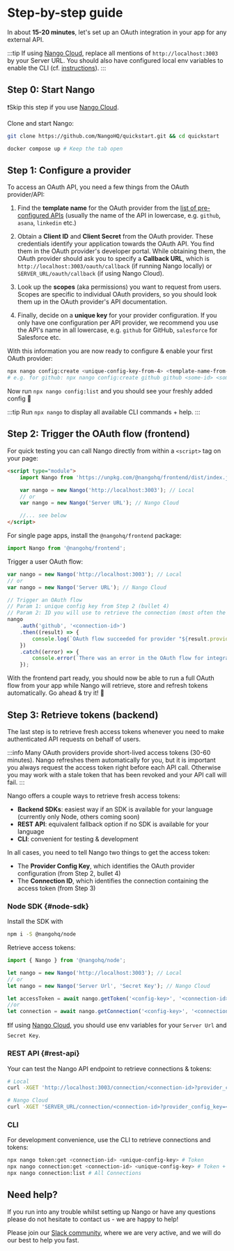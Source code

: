 # Step-by-step guide

In about **15-20 minutes**, let's set up an OAuth integration in your app for any external API.

:::tip
If using [Nango Cloud](../cloud.md), replace all mentions of `http://localhost:3003` by your Server URL. You should also have configured local env variables to enable the CLI (cf. [instructions](../cloud.md#quickstart)).
:::

## Step 0: Start Nango

❗️Skip this step if you use [Nango Cloud](../cloud.md).

Clone and start Nango:

```bash
git clone https://github.com/NangoHQ/quickstart.git && cd quickstart
```

```bash
docker compose up # Keep the tab open
```

## Step 1: Configure a provider

To access an OAuth API, you need a few things from the OAuth provider/API:

1.  Find the **template name** for the OAuth provider from the [list of pre-configured APIs](https://nango.dev/oauth-providers) (usually the name of the API in lowercase, e.g. `github`, `asana`, `linkedin` etc.)

2.  Obtain a **Client ID** and **Client Secret** from the OAuth provider. These credentials identify your application towards the OAuth API. You find them in the OAuth provider's developer portal. While obtaining them, the OAuth provider should ask you to specify a **Callback URL**, which is `http://localhost:3003/oauth/callback` (if running Nango locally) or `SERVER_URL/oauth/callback` (if using Nango Cloud).

3.  Look up the **scopes** (aka permissions) you want to request from users. Scopes are specific to individual OAuth providers, so you should look them up in the OAuth provider's API documentation.

4.  Finally, decide on a **unique key** for your provider configuration. If you only have one configuration per API provider, we recommend you use the API's name in all lowercase, e.g. `github` for GitHub, `salesforce` for Salesforce etc.

With this information you are now ready to configure & enable your first OAuth provider:

```bash
npx nango config:create <unique-config-key-from-4> <template-name-from-1> <cliend-id-from-2> <client-secret-from-2> <scopes-from-2>
# e.g. for github: npx nango config:create github github <some-id> <some-secret> "comma,separated,scopes,with,quotes"
```

Now run `npx nango config:list` and you should see your freshly added config 🎉

:::tip
Run `npx nango` to display all available CLI commands + help.
:::

## Step 2: Trigger the OAuth flow (frontend)

For quick testing you can call Nango directly from within a `<script>` tag on your page:

```html
<script type="module">
    import Nango from 'https://unpkg.com/@nangohq/frontend/dist/index.js';

    var nango = new Nango('http://localhost:3003'); // Local
    // or
    var nango = new Nango('Server URL'); // Nango Cloud

    //... see below
</script>
```

For single page apps, install the `@nangohq/frontend` package:

```ts
import Nango from '@nangohq/frontend';
```

Trigger a user OAuth flow:

```ts
var nango = new Nango('http://localhost:3003'); // Local
// or
var nango = new Nango('Server URL'); // Nango Cloud

// Trigger an OAuth flow
// Param 1: unique config key from Step 2 (bullet 4)
// Param 2: ID you will use to retrieve the connection (most often the user ID)
nango
    .auth('github', '<connection-id>')
    .then((result) => {
        console.log(`OAuth flow succeeded for provider "${result.providerConfigKey}" and connection-id "${result.connectionId}"!`);
    })
    .catch((error) => {
        console.error(`There was an error in the OAuth flow for integration: ${error.message}`);
    });
```

With the frontend part ready, you should now be able to run a full OAuth flow from your app while Nango will retrieve, store and refresh tokens automatically. Go ahead & try it! 🙌

## Step 3: Retrieve tokens (backend)

The last step is to retrieve fresh access tokens whenever you need to make authenticated API requests on behalf of users.

:::info
Many OAuth providers provide short-lived access tokens (30-60 minutes). Nango refreshes them automatically for you, but it is important you always request the access token right before each API call. Otherwise you may work with a stale token that has been revoked and your API call will fail.
:::

Nango offers a couple ways to retrieve fresh access tokens:

-   **Backend SDKs**: easiest way if an SDK is available for your language (currently only Node, others coming soon)
-   **REST API**: equivalent fallback option if no SDK is available for your language
-   **CLI**: convenient for testing & development

In all cases, you need to tell Nango two things to get the access token:

-   The **Provider Config Key**, which identifies the OAuth provider configuration (from Step 2, bullet 4)
-   The **Connection ID**, which identifies the connection containing the access token (from Step 3)

### Node SDK {#node-sdk}

Install the SDK with

```bash
npm i -S @nangohq/node
```

Retrieve access tokens:

```ts
import { Nango } from '@nangohq/node';

let nango = new Nango('http://localhost:3003'); // Local
// or
let nango = new Nango('Server Url', 'Secret Key'); // Nango Cloud

let accessToken = await nango.getToken('<config-key>', '<connection-id>'); // Token
//or
let connection = await nango.getConnection('<config-key>', '<connection-id>'); // Token + Connection info
```

❗️If using [Nango Cloud](../cloud.md), you should use env variables for your `Server Url` and `Secret Key`.

### REST API {#rest-api}

Your can test the Nango API endpoint to retrieve connections & tokens:

```bash
# Local
curl -XGET 'http://localhost:3003/connection/<connection-id>?provider_config_key=<config-key>'

# Nango Cloud
curl -XGET 'SERVER_URL/connection/<connection-id>?provider_config_key=<config-key>' -H 'Authorization: Basic <encodeInBase64(secret + ":")>' # Notice the ':' character appended to the Secret before encoding!
```

### CLI

For development convenience, use the CLI to retrieve connections and tokens:

```bash
npx nango token:get <connection-id> <unique-config-key> # Token
npx nango connection:get <connection-id> <unique-config-key> # Token + Connection info
npx nango connection:list # All Connections
```

## Need help?

If you run into any trouble whilst setting up Nango or have any questions please do not hesitate to contact us - we are happy to help!

Please join our [Slack community](https://nango.dev/slack), where we are very active, and we will do our best to help you fast.

